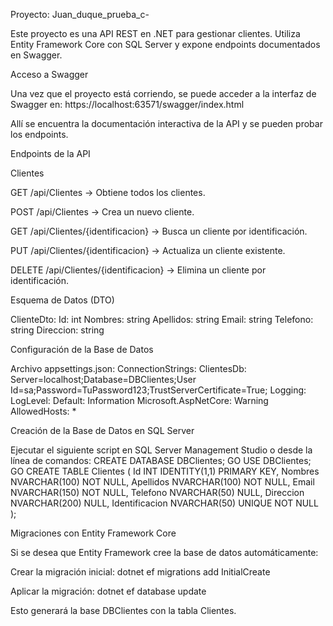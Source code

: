 Proyecto: Juan_duque_prueba_c-

Este proyecto es una API REST en .NET para gestionar clientes. Utiliza Entity Framework Core con SQL Server y expone endpoints documentados en Swagger.

Acceso a Swagger

Una vez que el proyecto está corriendo, se puede acceder a la interfaz de Swagger en:
https://localhost:63571/swagger/index.html

Allí se encuentra la documentación interactiva de la API y se pueden probar los endpoints.

Endpoints de la API

Clientes

GET /api/Clientes → Obtiene todos los clientes.

POST /api/Clientes → Crea un nuevo cliente.

GET /api/Clientes/{identificacion} → Busca un cliente por identificación.

PUT /api/Clientes/{identificacion} → Actualiza un cliente existente.

DELETE /api/Clientes/{identificacion} → Elimina un cliente por identificación.

Esquema de Datos (DTO)

ClienteDto:
Id: int
Nombres: string
Apellidos: string
Email: string
Telefono: string
Direccion: string

Configuración de la Base de Datos

Archivo appsettings.json:
ConnectionStrings:
ClientesDb: Server=localhost;Database=DBClientes;User Id=sa;Password=TuPassword123;TrustServerCertificate=True;
Logging:
LogLevel:
Default: Information
Microsoft.AspNetCore: Warning
AllowedHosts: *

Creación de la Base de Datos en SQL Server

Ejecutar el siguiente script en SQL Server Management Studio o desde la línea de comandos:
CREATE DATABASE DBClientes;
GO
USE DBClientes;
GO
CREATE TABLE Clientes (
Id INT IDENTITY(1,1) PRIMARY KEY,
Nombres NVARCHAR(100) NOT NULL,
Apellidos NVARCHAR(100) NOT NULL,
Email NVARCHAR(150) NOT NULL,
Telefono NVARCHAR(50) NULL,
Direccion NVARCHAR(200) NULL,
Identificacion NVARCHAR(50) UNIQUE NOT NULL
);

Migraciones con Entity Framework Core

Si se desea que Entity Framework cree la base de datos automáticamente:

Crear la migración inicial:
dotnet ef migrations add InitialCreate

Aplicar la migración:
dotnet ef database update

Esto generará la base DBClientes con la tabla Clientes.

